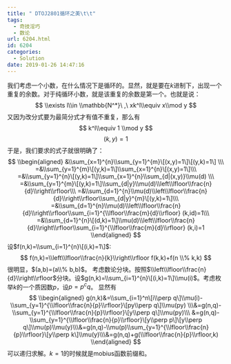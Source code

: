 ```yaml
---
title: " DTOJ2801循环之美\t\t"
tags:
  - 奇技淫巧
  - 数论
url: 6204.html
id: 6204
categories:
  - Solution
date: 2019-01-26 14:47:16
---
```


我们考虑一个小数，在什么情况下是循环的。显然，就是要在$k$进制下，出现一个重复的余数。对于纯循环小数，就是该重复的余数是第一个。也就是说： $$ \\exists l\\in \\mathbb{N^*}\ ,\ xk^l\\equiv x\\mod y $$ 又因为改分式要为最简分式才有值不重复，那么有 $$ k^l\\equiv 1 \\mod y $$ $$ (k,y)=1 $$ 于是，我们要求的式子就很明确了： $$ \\begin{aligned} &\\sum_{x=1}^{n}\\sum_{y=1}^{m}\[(x,y)=1\]\[(y,k)=1\] \\\ =&\\sum_{y=1}^{m}\[(y,k)=1\]\\sum_{x=1}^{n}\[(x,y)=1\]\\\ =&\\sum_{y=1}^{n}\[(y,k)=1\]\\sum_{x=1}^{n}\\sum_{d|(x,y)}\\mu(d) \\\ =&\\sum_{y=1}^{m}\[(y,k)=1\]\\sum_{d|y}\\mu(d)\\left\\lfloor\\frac{n}{d}\\right\\rfloor\\\ =&\\sum_{d=1}^{n}\\mu(d)\\left\\lfloor\\frac{n}{d}\\right\\rfloor\\sum_{d|y}^{m}\[(y,k)=1\]\\\ =&\\sum_{d=1}^{n}\\mu(d)\\left\\lfloor\\frac{n}{d}\\right\\rfloor\\sum_{i=1}^{\\lfloor\\frac{m}{d}\\rfloor} (k,id)=1\\\ =&\\sum_{d=1}^{n}\[(d,k)=1\]\\mu(d)\\left\\lfloor\\frac{n}{d}\\right\\rfloor\\sum_{i=1}^{\\lfloor\\frac{m}{d}\\rfloor} (k,i)=1 \\end{aligned} $$ 设$f(n,k)=\\sum_{i=1}^{n}\[(i,k)=1\]​$: $$ f(n,k)=\\left\\lfloor\\frac{n}{k}\\right\\rfloor f(k,k)+f(n \\% k,k) $$ 很明显，$(a,b)=(a\\% b,b)​$。 考虑数论分块。按照$\\left\\lfloor\\frac{n}{d}\\right\\rfloor$分块。设$g(n,k)=\\sum_{i=1}^{n}\[(i,k)=1\]\\mu(i)$。考虑枚举$k$的一个质因数$p$，设$p=p^cq$。 显然有 $$ \\begin{aligned} g(n,k)&=\\sum_{i=1}^n\[i\\perp q\]\\mu(i)-\\sum_{y=1}^{\\lfloor\\frac{n}{p}\\rfloor}\[py\\perp q\]\\mu(py) \\\&=g(n,q)- \\sum_{y=1}^{\\lfloor\\frac{n}{p}\\rfloor}\[y\\perp q\]\\mu(py)\\\ &=g(n,q)- \\sum_{y=1}^{\\lfloor\\frac{n}{p}\\rfloor}\[y\\perp p\]\[y\\perp q\]\\mu(p)\\mu(y)\\\&=g(n,q)-\\mu(p)\\sum_{y=1}^{\\lfloor\\frac{n}{p}\\rfloor}\[y\\perp k\]\\mu(y)\\\&=g(n,q)+g(\\lfloor\\frac{n}{p}\\rfloor,k) \\end{aligned} $$ 可以递归求解。$k=1$的时候就是mobius函数前缀和。